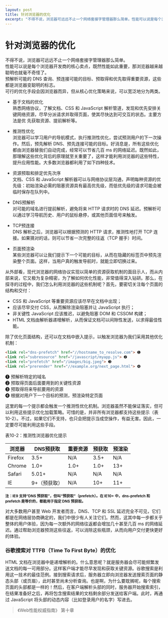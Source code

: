 ```yaml
---
layout: post
title: 针对浏览器的优化
excerpt: "不得不说，浏览器可远远不止一个网络套接字管理器那么简单。性能可以说是每个浏览器开发商的核心卖点，既然性能如此重要，那浏览器越来越聪明也就毫不奇怪了。"
---
```


<h1 class="title">针对浏览器的优化</h1>

不得不说，浏览器可远远不止一个网络套接字管理器那么简单。  
性能可以说是每个浏览器开发商的核心卖点，既然性能如此重要，那浏览器越来越聪明也就毫不奇怪了。  
预解析可能的 DNS 查询、预连接可能的目标、预取得和优先取得重要资源，这些都是浏览器变聪明的标志。  
可行的优化手段会因浏览器而异，但从核心优化策略来说，可以宽泛地分为两类。  

* 基于文档的优化  
熟悉网络协议，了解文档、CSS 和 JavaScript 解析管道，发现和优先安排关键网络资源，尽早分派请求并取得页面，使其尽快达到可交互的状态。主要方法是优
先获取资源、提前解析等。

* 推测性优化    
浏览器可以学习用户的导航模式，执行推测性优化，尝试预测用户的下一次操作。然后，预先解析 DNS、预先连接可能的目标。好消息是，所有这些优化都由浏览器替我们自动完成，经常可以节省几百 ms 的网络延迟。既然如此，那理解这些优化背后的原理就至关重要了，这样才能利用浏览器的这些特性，提升应用性能。大多数浏览器都利用了如下四种技术。

* 资源预取和排定优先次序  
文档、CSS 和 JavaScript 解析器可以与网络协议层沟通，声明每种资源的优先级：初始渲染必需的阻塞资源具有最高优先级，而低优先级的请求可能会被临时保存在队列中。

* DNS预解析  
对可能的域名进行提前解析，避免将来 HTTP 请求时的 DNS 延迟。预解析可以通过学习导航历史、用户的鼠标悬停，或其他页面信号来触发。

* TCP预连接  
DNS 解析之后，浏览器可以根据预测的 HTTP 请求，推测性地打开 TCP 连接。如果猜对的话，则可以节省一次完整的往返（TCP 握手）时间。

* 页面预渲染  
某些浏览器可以让我们提示下一个可能的目标，从而在隐藏的标签页中预先渲染整个页面。这样，当用户真的触发导航时，就能立即切换过来。

从外部看，现代浏览器的网络协议实现以简单的资源获取机制的面目示人，而从内部来说，它又极为复杂精密，为了解如何优化性能，非常值得深入钻研。那么，在探寻的过程中，我们怎么利用浏览器的这些机制呢？首先，要密切关注每个页面的结构和交付：

* CSS 和 JavaScript 等重要资源应该尽早在文档中出现；
* 应该尽早交付 CSS，从而解除渲染阻塞并让 JavaScript 执行；
* 非关键性 JavaScript 应该推迟，以避免阻塞 DOM 和 CSSOM 构建；
* HTML 文档由解析器递增解析，从而保证文档可以间隙性发送，以求得最佳性能。
除了优化页面结构，还可以在文档中嵌入提示，以触发浏览器为我们采用其他优化机制：

```html
<link rel="dns-prefetch" href="//hostname_to_resolve.com"> ➊
<link rel="subresource" href="/javascript/myapp.js"> ➋
<link rel="prefetch" href="/images/big.jpeg"> ➌
<link rel="prerender" href="//example.org/next_page.html"> ➍
```
➊ 预解析特定的域名  
➋ 预取得页面后面要用到的关键性资源  
➌ 预取得将来导航要用的资源  
➍ 根据对用户下一个目标的预测，预渲染特定页面  

这里的每一个提示都会触发一个推测性优化机制。浏览器虽然不能保证落实，但可以利用这些提示优化加载策略。可惜的是，并非所有浏览器都支持这些提示（表10-2）。不过，如果它们不支持，也只会把提示当成空操作，有益无害。因此，一定要尽可能利用这些手段。

表10-2：推测性浏览器优化提示  

|浏览器|DNS预获取|重要资源|预获取|预渲染|
|---|---|---|---|---||Firefox|3.5+|N/A|3.5+|N/A|
|Chrome|1.0+|1.0+|1.0+|13+|
|Safari|5.01+|N/A|N/A|N/A|
|IE|9+（预获取）|N/A|10+|11+|

<small><b>注：IE9 支持“DNS 预获取”，但叫“预获取”（prefetch）。在 IE10+ 中，dns-prefetch 和 prefetch 是等价的，都能用于指定 DNS 预获取。</b></small>

对大多数用户甚至 Web 开发者而言，DNS、TCP 和 SSL 延迟完全不可见，它们都是在网络层协商确定的，我们中很少有人关注它们。然而，这其中每一步都关乎整体的用户体验，因为每一次额外的网络往返都会增加几十甚至几百 ms 的网络延迟。通过帮助浏览器预测这些往返，可以消除这些瓶颈，从而向用户交付更快更好的体验。

### 谷歌搜索对 TTFB（Time To First Byte）的优化
HTML 文档在浏览器中是递增解析的。什么意思呢？就是服务器会尽可能频繁发送文档的每一可用部分。这样客户端才能尽早发现和获取关键资源。谷歌搜索是利用这一技术的最佳范例。接到搜索请求后，服务器立即向浏览器发送搜索页面的静态头部（或页眉），此时甚至尚未分析查询。也是啊，为什么要耽搁呢，每个搜索页面的头部都是一样的！然后，在客户端解析头部的同时，服务器开始搜索索引，在结果准备好之后，再将包含搜索结果的文档剩余部分发送给客户端。此时，再通过 JavaScript 将头部的动态内容（比如登录用户的名字）写进去。

> 《Web性能权威指南》 第十章